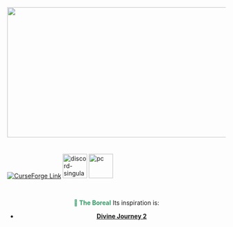 <p>&nbsp;</p>
<p><img style="display: block; margin-left: auto; margin-right: auto;" src="https://media.discordapp.net/attachments/1134655127446360174/1178072060178747392/Sla1.png" width="1200" height="300" /><span style="font-size: 1.2rem;">&nbsp;</span></p>
<p><a href="https://legacy.curseforge.com/minecraft/modpacks/the-boreal-expert/" rel="nofollow"><img src="https://cdn.jsdelivr.net/npm/@intergrav/devins-badges@3/assets/cozy/available/curseforge_vector.svg" alt="CurseForge Link" /></a> <a href="https://discord.gg/BFgN58tG6c" rel="nofollow"><img src="https://cdn.jsdelivr.net/npm/@intergrav/devins-badges@3/assets/cozy/social/discord-singular_vector.svg" alt="discord-singular" height="56" /></a> <a href="https://www.patreon.com/CJ304"><img src="https://cdn.jsdelivr.net/npm/@intergrav/devins-badges@3.1.2/assets/cozy/donate/patreon-singular_vector.svg" alt="pc" height="56" /></a></p>
<p>&nbsp;</p>
<p style="text-align: center;"><span style="font-size: 14px;"><strong><span style="color: #339966;">🦕 The Boreal</span></strong> Its inspiration is:</span></p>
<ul>
<li style="text-align: center;"><span style="font-size: 14px;"><a href="https://www.curseforge.com/minecraft/modpacks/divine-journey-2" target="_blank" rel="noopener noreferrer"><span style="text-decoration: underline;"><strong>Divine Journey 2</strong></span></a></span></li>
<p>&nbsp;</p>